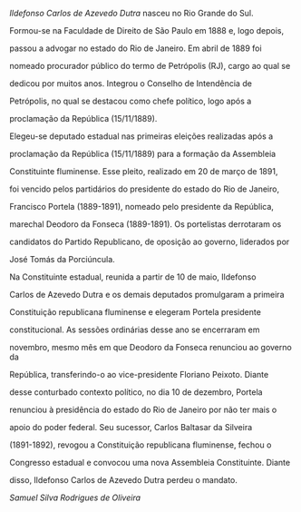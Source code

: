 

*Ildefonso Carlos de Azevedo Dutra* nasceu no Rio Grande do Sul.



Formou-se na Faculdade de Direito de São Paulo em 1888 e, logo depois,

passou a advogar no estado do Rio de Janeiro. Em abril de 1889 foi

nomeado procurador público do termo de Petrópolis (RJ), cargo ao qual se

dedicou por muitos anos. Integrou o Conselho de Intendência de

Petrópolis, no qual se destacou como chefe político, logo após a

proclamação da República (15/11/1889).



Elegeu-se deputado estadual nas primeiras eleições realizadas após a

proclamação da República (15/11/1889) para a formação da Assembleia

Constituinte fluminense. Esse pleito, realizado em 20 de março de 1891,

foi vencido pelos partidários do presidente do estado do Rio de Janeiro,

Francisco Portela (1889-1891), nomeado pelo presidente da República,

marechal Deodoro da Fonseca (1889-1891). Os portelistas derrotaram os

candidatos do Partido Republicano, de oposição ao governo, liderados por

José Tomás da Porciúncula.



Na Constituinte estadual, reunida a partir de 10 de maio, Ildefonso

Carlos de Azevedo Dutra e os demais deputados promulgaram a primeira

Constituição republicana fluminense e elegeram Portela presidente

constitucional. As sessões ordinárias desse ano se encerraram em

novembro, mesmo mês em que Deodoro da Fonseca renunciou ao governo da

República, transferindo-o ao vice-presidente Floriano Peixoto. Diante

desse conturbado contexto político, no dia 10 de dezembro, Portela

renunciou à presidência do estado do Rio de Janeiro por não ter mais o

apoio do poder federal. Seu sucessor, Carlos Baltasar da Silveira

(1891-1892), revogou a Constituição republicana fluminense, fechou o

Congresso estadual e convocou uma nova Assembleia Constituinte. Diante

disso, Ildefonso Carlos de Azevedo Dutra perdeu o mandato.



*Samuel Silva Rodrigues de Oliveira*



